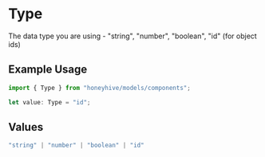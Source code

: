 # Type

The data type you are using - "string", "number", "boolean", "id" (for object ids)

## Example Usage

```typescript
import { Type } from "honeyhive/models/components";

let value: Type = "id";
```

## Values

```typescript
"string" | "number" | "boolean" | "id"
```
